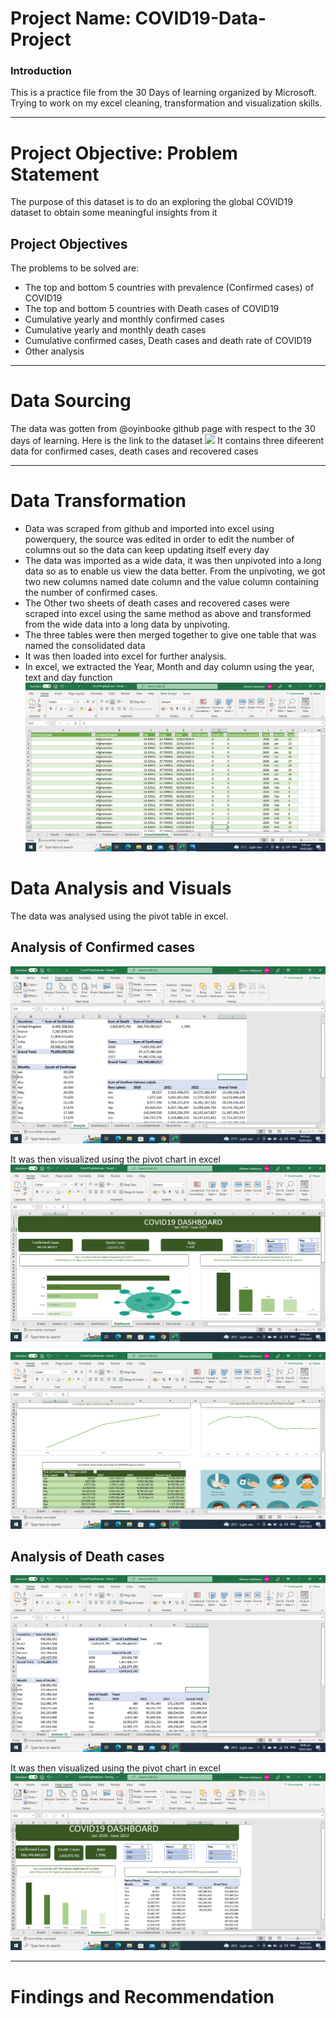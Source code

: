 # Project Name: COVID19-Data-Project

### Introduction
This is a practice file from the 30 Days of learning organized by Microsoft. Trying to work on my excel cleaning, transformation and visualization skills. 


--------
# Project Objective: Problem Statement
The purpose of this dataset is to do an exploring the global COVID19 dataset to obtain some meaningful  insights from it

## Project Objectives
The problems to be solved are:
* The top and bottom 5 countries with prevalence (Confirmed cases) of COVID19
* The top and bottom 5 countries with Death cases of COVID19
* Cumulative yearly and monthly confirmed cases
* Cumulative yearly and monthly death cases
* Cumulative confirmed cases, Death cases and death rate of COVID19
* Other analysis



--------------
# Data Sourcing
The data was gotten from @oyinbooke github page with respect to the 30 days of learning. Here is the link to the dataset ![](https://github.com/CSSEGISandData/COVID-19/tree/master/csse_covid_19_data)
It contains three difeerent data for confirmed cases, death cases and recovered cases



-------------
# Data Transformation
* Data was scraped from github and imported into excel using powerquery, the source was edited in order to edit the number of columns out so the data can keep updating itself every day
* The data was imported as a wide data, it was then unpivoted into a long data so as to enable us view the data better. From the unpivoting, we got two new columns named date column and the value column containing the number of confirmed cases.
* The Other two sheets of death cases and recovered cases were scraped into excel using the same method as above and transformed from the wide data into a long data by unpivoting.
* The three tables were then merged together to give one table that was named the consolidated data
* It was then loaded into excel for further analysis.
* In excel, we extracted the Year, Month and day column using the year, text and day function 
![alt text](https://github.com/MariamAdekanye/COVID19-Data-Project/blob/main/2022-07-19%20(1).png)


# Data Analysis and Visuals
The data was analysed using the pivot table in excel.
## Analysis of Confirmed  cases
![alt text](https://github.com/MariamAdekanye/COVID19-Data-Project/blob/main/2022-07-19%20(2).png)


It was then visualized using the pivot chart in excel 
![alt text](https://github.com/MariamAdekanye/COVID19-Data-Project/blob/main/2022-07-19%20(4).png)

![alt text](https://github.com/MariamAdekanye/COVID19-Data-Project/blob/main/2022-07-19%20(5).png)

## Analysis of Death  cases
![alt text](https://github.com/MariamAdekanye/COVID19-Data-Project/blob/main/2022-07-19%20(6).png)


It was then visualized using the pivot chart in excel 
![alt text](https://github.com/MariamAdekanye/COVID19-Data-Project/blob/main/2022-07-19%20(7).png)




-----------
# Findings and Recommendation
